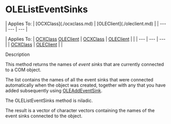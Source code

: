 




<h1 class="heading"><span class="name">OLEListEventSinks</span></h1>
| Applies To: | [OCXClass](./ocxclass.md) | [OLEClient](./oleclient.md) |
| --- | --- | ---  |

| Applies To: | [OCXClass](./ocxclass.md) [OLEClient](./oleclient.md) | [OCXClass](./ocxclass.md) | [OLEClient](./oleclient.md) |  |
| --- | --- | ---  |
| [OCXClass](./ocxclass.md) | [OLEClient](./oleclient.md) |  |


Description


This method returns the names of *event sinks* that are currently connected to a COM object.


The list contains the names of all the event sinks that were connected automatically when the object was created, together with any that you have added subsequently using [OLEAddEventSink](./oleaddeventsink.md).


The OLEListEventSinks method is niladic.


The result is a vector of character vectors containing the names of the event sinks connected to the object.



